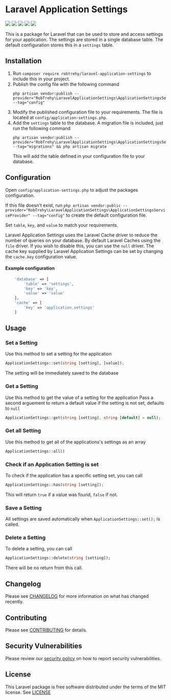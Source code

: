 # Laravel Application Settings
![](https://img.shields.io/github/actions/workflow/status/RobTrehy/LaravelApplicationSettings/tests.yml?branch=main&style=flat-square)
![](https://img.shields.io/github/license/RobTrehy/LaravelApplicationSettings?style=flat-square)
![](https://img.shields.io/github/languages/code-size/RobTrehy/LaravelApplicationSettings?style=flat-square)
![](https://img.shields.io/packagist/v/robtrehy/laravel-application-settings?style=flat-square)
![](https://img.shields.io/packagist/dt/robtrehy/laravel-application-settings?style=flat-square)

This is a package for Laravel that can be used to store and access settings for your application.
The settings are stored in a single database table. The default configuration stores this in a `settings` table.

## Installation
1. Run `composer require robtrehy/laravel-application-settings` to include this in your project.
2. Publish the config file with the following command
    ```
    php artisan vendor:publish --provider="RobTrehy\LaravelApplicationSettings\ApplicationSettingsServiceProvider" --tag="config"
    ```
4. Modify the published configuration file to your requirements. The file is located at `config/application-settings.php`.
5. Add the `settings` table to the database. A migration file is included, just run the following command
    ```
    php artisan vendor:publish --provider="RobTrehy\LaravelApplicationSettings\ApplicationSettingsServiceProvider" --tag="migrations" && php artisan migrate
    ```
    This will add the table defined in your configuration file to your database.
    
## Configuration
Open `config/application-settings.php` to adjust the packages configuration. 

If this file doesn't exist, run 
`php artisan vendor:public --provider="RobTrehy\LaravelApplicationSettings\ApplicationSettingsServiceProvider" --tag="config"` 
to create the default configuration file.

Set `table`, `key`, and `value` to match your requirements.

Laravel Application Settings uses the Laravel Cache driver to reduce the number of queries on your database. By default Laravel Caches using the `file` driver. If you wish to disable this, you can use the `null` driver.
The cache key supplied by Laravel Application Settings can be set by changing the `cache.key` configuration value.


#### Example configuration
```PHP
    'database' => [
        'table' => 'settings',
        'key' => 'key',
        'value' => 'value'
    ],
    'cache' => [
        'key' => 'application.settings'
    ]
```

## Usage

### Set a Setting
Use this method to set a setting for the application
```PHP
ApplicationSettings::set(string [setting], [value]);
```
The setting will be immediately saved to the database

### Get a Setting
Use this method to get the value of a setting for the application
Pass a second arguement to return a default value if the setting is not set, defaults to `null`
```PHP
ApplicationSettings::get(string [setting], string [default] = null);
```

### Get all Setting
Use this method to get all of the applications's settings as an array
```PHP
ApplicationSettings::all()
```

### Check if an Application Setting is set
To check if the application has a specific setting set, you can call
```PHP
ApplicationSettings::has(string [setting]);
```
This will return `true` if a value was found, `false` if not.

### Save a Setting
All settings are saved automatically when `ApplicationSettings::set();` is called.

### Delete a Setting
To delete a setting, you can call
```PHP
ApplicationSettings::delete(string [setting]);
```
There will be no return from this call.

## Changelog
Please see [CHANGELOG](CHANGELOG.md) for more information on what has changed recently.

## Contributing
Please see [CONTRIBUTING](.github/CONTRIBUTING.md) for details.

## Security Vulnerabilities
Please review our [security policy](.github/SECURITY.md) on how to report security vulnerabilities.

## License
This Laravel package is free software distributed under the terms of the MIT license.
See [LICENSE](LICENSE)

